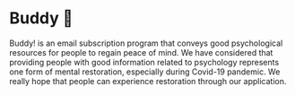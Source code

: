 # Buddy 🧸

Buddy! is an email subscription program that conveys good psychological resources for people to regain peace of mind.
We have considered that providing people with good information related to psychology represents one form of mental restoration, especially during Covid-19 pandemic. 
We really hope that people can experience restoration through our application.

